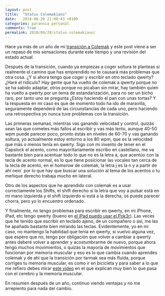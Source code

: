 ```yaml
---
layout: post
title:  "Status Colemakiano"
date:   2018-08-26 21:00:43 +0100
categories: paranoia personal
comments: true
permalink: 2018/08/28/status-colemakiano/
---
```


Hace ya más de un año de mi [transición a Colemak](http://www.resistancefutile.com/2017/05/06/Transicionando-a-Colemak/) y este post viene a ser un repaso de mis sensaciones durante este tiempo y una revisión del estado actual.

Después de la transición, cuando ya empiezas a coger soltura te planteas si realmente el camino que has emprendido no te causará más problemas que otra cosa. ¿Y si ahora tengo que coger y escribir en otro teclado qwerty? ¿Haré el ridículo? Hay gente que ha vuelto de colemak a qwerty porque no se ha sabido adaptar, otros porque no picaban sin mirar, hay también quien ha vuelto a qwerty por un tema de estandarización, para no ser un bicho raro, por tanto uno se pregunta ¿Estoy haciendo el pan con unas tortas? Y la respuesta en mi caso es que de momento todo ha ido de maravilla, seguramente dependerá de las circunstancias de cada uno, pero haciendo una retrospectiva yo nunca tuve problemas con la transición.

Las primeras semanas, mientras vas ganando velocidad y control, quizás sean las que cometes más fallos al escribir y vas más lento, aunque 40-50 wpm puede parecer poco, pronto estás en niveles de 60-70 y vas ganando soltura, yo actualmente estoy entorno a los 80 wpm, que es la velocidad que más o menos tenía en qwerty. Sigo con mi invento de tener en el Capslock el acento, como mayoritariamente escribo en castellano, me va bastante bien para acentuar todo lo que no es la letra a, que acentúo con la tecla de acento normal, es lo que tiene posicionar las vocales tan cerca de la tecla de acento, en el _homerow_ de colemak, la letra j es la n y a partir de ahí neio´ por lo que hay que buscar una solución al tema de los acentos o tu meñique derecho trabaja mucho en lateral.

Otro de los aspectos que he aprendido con colemak es a usar correctamente los Shifts, el shift derecho si la letra que voy a pulsar está en mi mano izquierda y el shift izquierdo si está a la derecha, os puede parecer chorra, pero yo lo encuentro ordenado.

Y finalmente, no tengo problemas para escribir en qwerty, en mi iPhone, iPad, etc tengo qwerty (bueno en [el iPad puedo usar el Pok3r](http://www.resistancefutile.com/2017/09/24/iPad-Colemak/)). Las veces que he tenido que escribir en teclado ajeno, de un compañero o así, me las he apañado bastante bien mirando las teclas. Evidentemente, yo en mi caso, no mantengo la habilidad que tenía en qwerty, si vuelvo alguna vez, que espero que no, tengo por obligación que volver a cambiar a qwerty antes deberé volver a aprender y acostumbrarme de nuevo, porque ahora tengo muchos movimientos, o quizás la mayoría de movimientos que funcionan por memoria muscular y eso es lo que cambia cuando aprendes colemak y de ahí que la transición por tarmak sea más fluida, porque corriges tu memoria muscular, es como ir en bicicleta y para saber a lo que me refiero debes mirar [este vídeo](https://www.youtube.com/watch?v=MFzDaBzBlL0) en el que explican muy bien lo que pasa con el cerebro y la memoria muscular.

En resumen después de un año, continuo viendo ventajas y no me arrepiento para nada del cambio.

